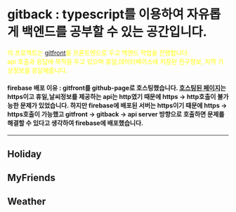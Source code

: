 gitback : typescript를 이용하여 자유롭게 백엔드를 공부할 수 있는 공간입니다.
=

<span style="color:yellow">이 프로젝트는 [gitfront]를 프론트엔드로 두고 백엔드 작업을 진행합니다.<br/>
api 호출과 응답에 목적을 두고 있으며 휴일,데이터베이스에 저장된 친구정보, 지역 기상정보를 응답해줍니다.</span>
   
#### firebase 배포 이유 : gitfront를 github-page로 호스팅했습니다. [호스팅된 페이지](https://jdy0120.github.io/gitfront)는 https이고 휴일,날씨정보를 제공하는 api는 http였기 때문에 https -> http호출이 불가능한 문제가 있었습니다. 하지만  firebase에 배포된 서버는 https이기 때문에 https -> https호출이 가능했고 gitfront -> gitback -> api server 방향으로 호출하면 문제를 해결할 수 있다고 생각하여 firebase에 배포했습니다.

<hr/>

## Holiday

## MyFriends

## Weather


[gitfront]: https://github.com/jdy0120/gitfront